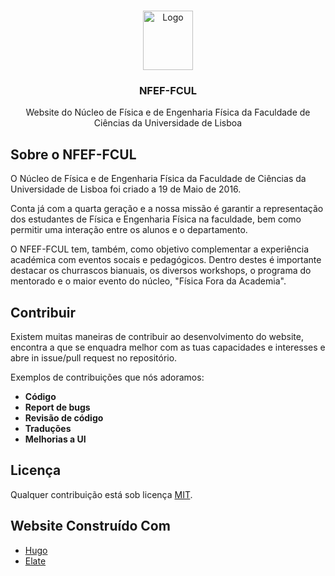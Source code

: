 <br />
<p align="center">
  <a href="https://github.com/NFEF-FCUL/webpage">
    <img src="static/images/logo.png" alt="Logo" width="80" height="95">
  </a>

  <h3 align="center">NFEF-FCUL</h3>

  <p align="center">
    Website do Núcleo de Física e de Engenharia Física da Faculdade de Ciências da Universidade de Lisboa
  </p>
</p>


## Sobre o NFEF-FCUL
O Núcleo de Física e de Engenharia Física da Faculdade de Ciências da Universidade de Lisboa foi criado a 19 de Maio de 2016. 

Conta já com a quarta geração e a nossa missão é garantir a representação dos estudantes de Física e Engenharia Física na faculdade, bem como permitir uma interação entre os alunos e o departamento.

O NFEF-FCUL tem, também, como objetivo complementar a experiência académica com eventos socais e pedagógicos. Dentro destes é importante destacar os churrascos bianuais, os diversos workshops, o programa do mentorado e o maior evento do núcleo, "Física Fora da Academia".


## Contribuir
Existem muitas maneiras de contribuir ao desenvolvimento do website, encontra a que se enquadra melhor com as tuas capacidades e interesses e abre in issue/pull request no repositório.

Exemplos de contribuições que nós adoramos:

- **Código**
- **Report de bugs**
- **Revisão de código**
- **Traduções**
- **Melhorias a UI**


## Licença
Qualquer contribuição está sob licença [MIT](https://opensource.org/licenses/MIT).


## Website Construído Com
* [Hugo](https://gohugo.io/)
* [Elate](https://github.com/saey55/hugo-elate-theme)
